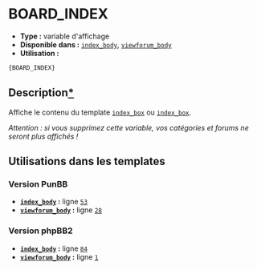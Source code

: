 # BOARD_INDEX
* __Type :__ variable d'affichage
* __Disponible dans :__ [`index_body`](../tpl/var/index_body.md), [`viewforum_body`](../tpl/var/viewforum_body.md)
* __Utilisation :__

```html
{BOARD_INDEX}
```

## Description[*](https://fa-tvars.appspot.com/var/BOARD_INDEX)
Affiche le contenu du template [`index_box`](https://github.com/Etana/template/blob/master/tpl/var/index_box.md#readme) ou [`index_box`](https://github.com/Etana/template/blob/master/tpl/var/index_box.md#readme).

*Attention : si vous supprimez cette variable, vos catégories et forums ne seront plus affichés !*

## Utilisations dans les templates

### Version PunBB
* __[`index_body`](../tpl/var/index_body.md#readme) :__ ligne [`53`](../tpl/src/punbb/index_body.tpl#L53)
* __[`viewforum_body`](../tpl/var/viewforum_body.md#readme) :__ ligne [`28`](../tpl/src/punbb/viewforum_body.tpl#L28)

### Version phpBB2
* __[`index_body`](../tpl/var/index_body.md#readme) :__ ligne [`84`](../tpl/src/subsilver/index_body.tpl#L84)
* __[`viewforum_body`](../tpl/var/viewforum_body.md#readme) :__ ligne [`1`](../tpl/src/subsilver/viewforum_body.tpl#L1)